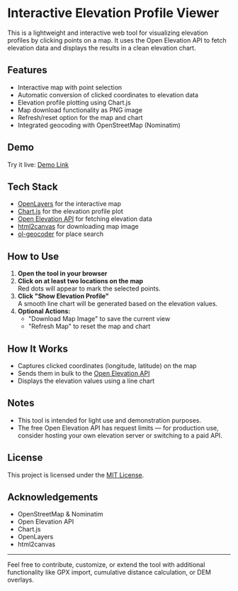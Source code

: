 #  Interactive Elevation Profile Viewer

This is a lightweight and interactive web tool for visualizing elevation profiles by clicking points on a map. It uses the Open Elevation API to fetch elevation data and displays the results in a clean elevation chart.

##  Features

- Interactive map with point selection
- Automatic conversion of clicked coordinates to elevation data
- Elevation profile plotting using Chart.js
- Map download functionality as PNG image
- Refresh/reset option for the map and chart
- Integrated geocoding with OpenStreetMap (Nominatim)

##  Demo

Try it live: [Demo Link](https://reshma-1986.github.io/Elevation-Profile/)

##  Tech Stack

- [OpenLayers](https://openlayers.org/) for the interactive map
- [Chart.js](https://www.chartjs.org/) for the elevation profile plot
- [Open Elevation API](https://open-elevation.com/) for fetching elevation data
- [html2canvas](https://html2canvas.hertzen.com/) for downloading map image
- [ol-geocoder](https://github.com/jonataswalker/ol-geocoder) for place search


##  How to Use

1. **Open the tool in your browser**
2. **Click on at least two locations on the map**  
   Red dots will appear to mark the selected points.
3. **Click "Show Elevation Profile"**  
   A smooth line chart will be generated based on the elevation values.
4. **Optional Actions:**
   - "Download Map Image" to save the current view
   - "Refresh Map" to reset the map and chart

##  How It Works

- Captures clicked coordinates (longitude, latitude) on the map
- Sends them in bulk to the [Open Elevation API](https://open-elevation.com/)
- Displays the elevation values using a line chart

##  Notes

- This tool is intended for light use and demonstration purposes.
- The free Open Elevation API has request limits — for production use, consider hosting your own elevation server or switching to a paid API.

##  License

This project is licensed under the [MIT License](LICENSE).

##  Acknowledgements

- OpenStreetMap & Nominatim
- Open Elevation API
- Chart.js
- OpenLayers
- html2canvas

---

Feel free to contribute, customize, or extend the tool with additional functionality like GPX import, cumulative distance calculation, or DEM overlays.


